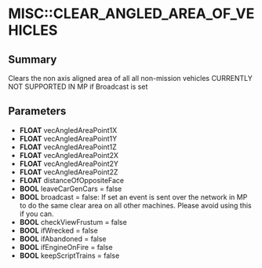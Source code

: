 # MISC::CLEAR_ANGLED_AREA_OF_VEHICLES

## Summary
Clears the non axis aligned area of all all non-mission vehicles
CURRENTLY NOT SUPPORTED IN MP if Broadcast is set

## Parameters
* **FLOAT** vecAngledAreaPoint1X
* **FLOAT** vecAngledAreaPoint1Y
* **FLOAT** vecAngledAreaPoint1Z
* **FLOAT** vecAngledAreaPoint2X
* **FLOAT** vecAngledAreaPoint2Y
* **FLOAT** vecAngledAreaPoint2Z
* **FLOAT** distanceOfOppositeFace
* **BOOL** leaveCarGenCars = false
* **BOOL** broadcast = false:
If set an event is sent over the network in MP to do the same clear area on all other machines.
Please avoid using this if you can.
* **BOOL** checkViewFrustum = false
* **BOOL** ifWrecked = false
* **BOOL** ifAbandoned = false
* **BOOL** ifEngineOnFire = false
* **BOOL** keepScriptTrains = false